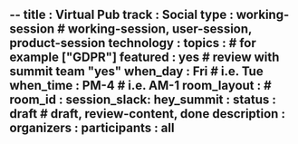 --
title        : Virtual Pub
track        : Social
type         : working-session      # working-session, user-session, product-session
technology   :
topics       :                    # for example ["GDPR"]
featured     : yes                # review with summit team "yes"
when_day     : Fri                # i.e.    Tue
when_time    : PM-4               # i.e.    AM-1
room_layout  :                    #
room_id      :
session_slack: 
hey_summit   : 
status       : draft              # draft, review-content, done
description  :
organizers   : 
participants :  all
---


<!--(add intro)

## WHY

(...)

## What

(...)

## Outcomes

(...)

## References

(...)


## Previous-->
